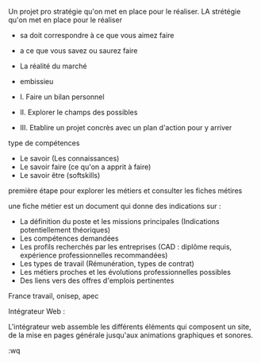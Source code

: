 Un projet pro stratégie qu'on met en place pour le réaliser. LA strétégie qu'on met en place pour le réaliser
- sa doit correspondre à ce que vous aimez faire
- a ce que vous savez ou saurez faire
- La réalité du marché
- embissieu

- I. Faire un bilan personnel
- II. Explorer le champs des possibles
- III. Etablire un projet concrès avec un plan d'action pour y arriver

type de compétences

- Le savoir (Les connaissances)
- Le savoir faire (ce qu'on a apprit à faire)
- Le savoir être (softskills)

première étape pour explorer les métiers et consulter les fiches métires

une fiche métier est un document qui donne des indications sur : 
- La définition du poste et les missions principales (Indications potentiellement théoriques)
- Les compétences demandées
- Les profils recherchés par les entreprises (CAD : diplôme requis, expérience professionnelles recommandées)
- Les types de travail (Rémunération, types de contrat)
- Les métiers proches et les évolutions professionnelles possibles
- Des liens vers des offres d'emplois pertinentes

France travail, onisep, apec

Intégrateur Web :

L'intégrateur web assemble les différents éléments qui composent un site, de la mise en pages générale jusqu'aux animations graphiques et sonores.


:wq
